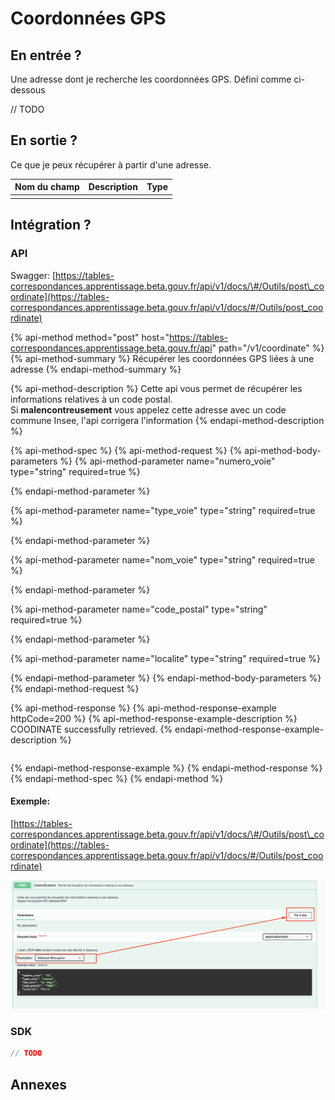 # Coordonnées GPS

## En entrée ?

Une adresse dont je recherche les coordonnées  GPS. Défini comme ci-dessous 

// TODO

## En sortie ?

Ce que je peux récupérer à partir d'une adresse. 

| Nom du champ | Description | Type |
| :--- | :--- | :--- |
|  |  |  |

## Intégration ? 

### API

Swagger: [https://tables-correspondances.apprentissage.beta.gouv.fr/api/v1/docs/\#/Outils/post\_coordinate](https://tables-correspondances.apprentissage.beta.gouv.fr/api/v1/docs/#/Outils/post_coordinate)

{% api-method method="post" host="https://tables-correspondances.apprentissage.beta.gouv.fr/api" path="/v1/coordinate" %}
{% api-method-summary %}
Récupérer les coordonnées GPS  liées à une adresse
{% endapi-method-summary %}

{% api-method-description %}
Cette api vous permet de récupérer les informations relatives à un code postal.  
Si **malencontreusement** vous appelez cette adresse avec un code commune Insee, l'api corrigera l'information 
{% endapi-method-description %}

{% api-method-spec %}
{% api-method-request %}
{% api-method-body-parameters %}
{% api-method-parameter name="numero\_voie" type="string" required=true %}

{% endapi-method-parameter %}

{% api-method-parameter name="type\_voie" type="string" required=true %}

{% endapi-method-parameter %}

{% api-method-parameter name="nom\_voie" type="string" required=true %}

{% endapi-method-parameter %}

{% api-method-parameter name="code\_postal" type="string" required=true %}

{% endapi-method-parameter %}

{% api-method-parameter name="localite" type="string" required=true %}

{% endapi-method-parameter %}
{% endapi-method-body-parameters %}
{% endapi-method-request %}

{% api-method-response %}
{% api-method-response-example httpCode=200 %}
{% api-method-response-example-description %}
COODINATE successfully retrieved.
{% endapi-method-response-example-description %}

```javascript

```
{% endapi-method-response-example %}
{% endapi-method-response %}
{% endapi-method-spec %}
{% endapi-method %}

#### Exemple:

[https://tables-correspondances.apprentissage.beta.gouv.fr/api/v1/docs/\#/Outils/post\_coordinate](https://tables-correspondances.apprentissage.beta.gouv.fr/api/v1/docs/#/Outils/post_coordinate)

![](../../.gitbook/assets/image%20%285%29.png)

### SDK

```javascript
// TODO
```

## Annexes

